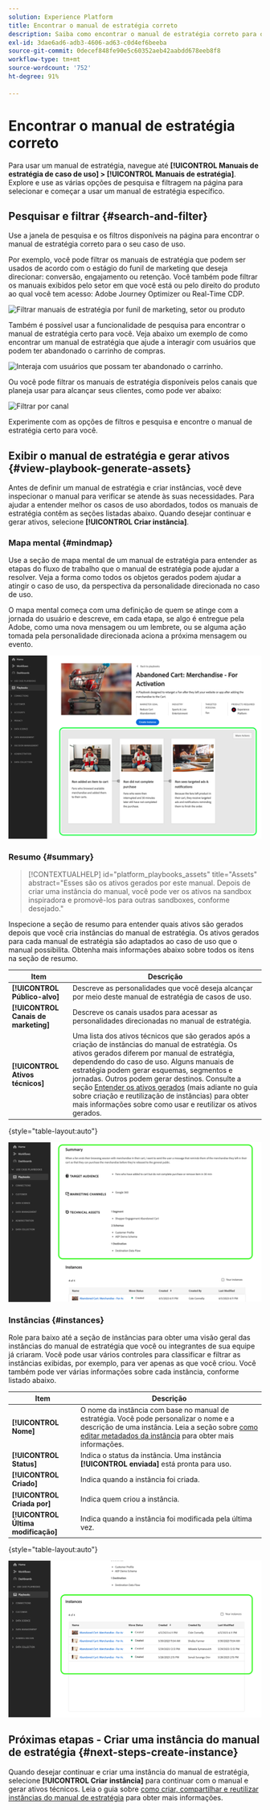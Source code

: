 ```yaml
---
solution: Experience Platform
title: Encontrar o manual de estratégia correto
description: Saiba como encontrar o manual de estratégia correto para o seu caso de uso de habilitar manuais.
exl-id: 3dae6ad6-adb3-4606-ad63-c0d4ef6beeba
source-git-commit: 0decef848fe90e5c60352aeb42aabdd678eeb8f8
workflow-type: tm+mt
source-wordcount: '752'
ht-degree: 91%

---
```


# Encontrar o manual de estratégia correto

Para usar um manual de estratégia, navegue até **[!UICONTROL Manuais de estratégia de caso de uso] > [!UICONTROL Manuais de estratégia]**. Explore e use as várias opções de pesquisa e filtragem na página para selecionar e começar a usar um manual de estratégia específico.

## Pesquisar e filtrar {#search-and-filter}

Use a janela de pesquisa e os filtros disponíveis na página para encontrar o manual de estratégia correto para o seu caso de uso.

Por exemplo, você pode filtrar os manuais de estratégia que podem ser usados de acordo com o estágio do funil de marketing que deseja direcionar: conversão, engajamento ou retenção. Você também pode filtrar os manuais exibidos pelo setor em que você está ou pelo direito do produto ao qual você tem acesso: Adobe Journey Optimizer ou Real-Time CDP.

![Filtrar manuais de estratégia por funil de marketing, setor ou produto](/help/use-case-playbooks/assets/playbooks/ui-guide/filter-by-funnel-industry-product.gif)

Também é possível usar a funcionalidade de pesquisa para encontrar o manual de estratégia certo para você. Veja abaixo um exemplo de como encontrar um manual de estratégia que ajude a interagir com usuários que podem ter abandonado o carrinho de compras.

![Interaja com usuários que possam ter abandonado o carrinho.](/help/use-case-playbooks/assets/playbooks/ui-guide/engage-abandoned-cart.gif)

Ou você pode filtrar os manuais de estratégia disponíveis pelos canais que planeja usar para alcançar seus clientes, como pode ver abaixo:

![Filtrar por canal](/help/use-case-playbooks/assets/playbooks/ui-guide/channel-select-filter.gif)

Experimente com as opções de filtros e pesquisa e encontre o manual de estratégia certo para você.

## Exibir o manual de estratégia e gerar ativos {#view-playbook-generate-assets}

Antes de definir um manual de estratégia e criar instâncias, você deve inspecionar o manual para verificar se atende às suas necessidades. Para ajudar a entender melhor os casos de uso abordados, todos os manuais de estratégia contêm as seções listadas abaixo. Quando desejar continuar e gerar ativos, selecione **[!UICONTROL Criar instância]**.

### Mapa mental {#mindmap}

Use a seção de mapa mental de um manual de estratégia para entender as etapas do fluxo de trabalho que o manual de estratégia pode ajudar a resolver. Veja a forma como todos os objetos gerados podem ajudar a atingir o caso de uso, da perspectiva da personalidade direcionada no caso de uso.

O mapa mental começa com uma definição de quem se atinge com a jornada do usuário e descreve, em cada etapa, se algo é entregue pela Adobe, como uma nova mensagem ou um lembrete, ou se alguma ação tomada pela personalidade direcionada aciona a próxima mensagem ou evento.

![Mapa mental do manual de estratégia realçado.](/help/use-case-playbooks/assets/playbooks/ui-guide/playbook-mindmap.png)

### Resumo {#summary}

>[!CONTEXTUALHELP]
>id="platform_playbooks_assets"
>title="Assets"
>abstract="Esses são os ativos gerados por este manual. Depois de criar uma instância do manual, você pode ver os ativos na sandbox inspiradora e promovê-los para outras sandboxes, conforme desejado."

Inspecione a seção de resumo para entender quais ativos são gerados depois que você cria instâncias do manual de estratégia. Os ativos gerados para cada manual de estratégia são adaptados ao caso de uso que o manual possibilita. Obtenha mais informações abaixo sobre todos os itens na seção de resumo.

| Item | Descrição |
---------|----------|
| **[!UICONTROL Público-alvo]** | Descreve as personalidades que você deseja alcançar por meio deste manual de estratégia de casos de uso. |
| **[!UICONTROL Canais de marketing]** | Descreve os canais usados para acessar as personalidades direcionadas no manual de estratégia. |
| **[!UICONTROL Ativos técnicos]** | Uma lista dos ativos técnicos que são gerados após a criação de instâncias do manual de estratégia. Os ativos gerados diferem por manual de estratégia, dependendo do caso de uso. Alguns manuais de estratégia podem gerar esquemas, segmentos e jornadas. Outros podem gerar destinos. Consulte a seção [Entender os ativos gerados](/help/use-case-playbooks/playbooks/create-share-reuse.md#understand-assets) (mais adiante no guia sobre criação e reutilização de instâncias) para obter mais informações sobre como usar e reutilizar os ativos gerados. |

{style="table-layout:auto"}

![Resumo do manual de estratégia realçado](/help/use-case-playbooks/assets/playbooks/ui-guide/playbook-summary.png)

### Instâncias {#instances}

Role para baixo até a seção de instâncias para obter uma visão geral das instâncias do manual de estratégia que você ou integrantes de sua equipe já criaram. Você pode usar vários controles para classificar e filtrar as instâncias exibidas, por exemplo, para ver apenas as que você criou. Você também pode ver várias informações sobre cada instância, conforme listado abaixo.

| Item | Descrição |
|---------|----------|
| **[!UICONTROL Nome]** | O nome da instância com base no manual de estratégia. Você pode personalizar o nome e a descrição de uma instância. Leia a seção sobre [como editar metadados da instância](/help/use-case-playbooks/playbooks/create-share-reuse.md#edit-instance-metadata) para obter mais informações. |
| **[!UICONTROL Status]** | Indica o status da instância. Uma instância **[!UICONTROL enviada]** está pronta para uso. |
| **[!UICONTROL Criado]** | Indica quando a instância foi criada. |
| **[!UICONTROL Criada por]** | Indica quem criou a instância. |
| **[!UICONTROL Última modificação]** | Indica quando a instância foi modificada pela última vez. |

{style="table-layout:auto"}

![Instância do manual de estratégia realçada.](/help/use-case-playbooks/assets/playbooks/ui-guide/playbook-instances.png)

## Próximas etapas - Criar uma instância do manual de estratégia {#next-steps-create-instance}

Quando desejar continuar e criar uma instância do manual de estratégia, selecione **[!UICONTROL Criar instância]** para continuar com o manual e gerar ativos técnicos. Leia o guia sobre [como criar, compartilhar e reutilizar instâncias do manual de estratégia](/help/use-case-playbooks/playbooks/create-share-reuse.md) para obter mais informações.
